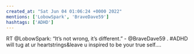 ```yaml
---
created_at: "Sat Jun 04 01:06:24 +0000 2022"
mentions: ['LobowSpark', 'BraveDave59']
hashtags: ['ADHD']
---
```


RT @LobowSpark: “It’s not wrong, it’s different.” - @BraveDave59 . #ADHD will tug at ur heartstrings&amp;leave u inspired to be your true self.…